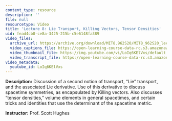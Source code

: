 ```yaml
---
content_type: resource
description: ''
file: null
resourcetype: Video
title: 'Lecture 8: Lie Transport, Killing Vectors, Tensor Densities'
uid: fead4cb0-ce8a-3425-215b-c5e6148fa389
video_files:
  archive_url: https://archive.org/download/MIT8.962S20/MIT8_962S20_lec08_300k.mp4
  video_captions_file: https://open-learning-course-data-rc.s3.amazonaws.com/8-962-general-relativity-spring-2020/bda65af8891b5a6c90eae6599dbdd343_LoIq6KElVxs.vtt
  video_thumbnail_file: https://img.youtube.com/vi/LoIq6KElVxs/default.jpg
  video_transcript_file: https://open-learning-course-data-rc.s3.amazonaws.com/8-962-general-relativity-spring-2020/7134975b380ad0662f0c438be662ab8f_LoIq6KElVxs.pdf
video_metadata:
  youtube_id: LoIq6KElVxs
---
```


**Description:** Discussion of a second notion of transport, “Lie” transport, and the associated Lie derivative. Use of this derivative to discuss spacetime symmetries, as encapsulated by Killing vectors. Also discusses “tensor densities,” volume elements in general spacetimes, and certain tricks and identities that use the determinant of the spacetime metric.

**Instructor:** Prof. Scott Hughes
